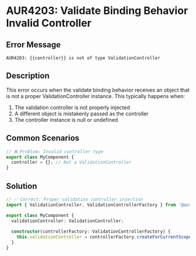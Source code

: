 # AUR4203: Validate Binding Behavior Invalid Controller

## Error Message

`AUR4203: {{controller}} is not of type ValidationController`

## Description

This error occurs when the validate binding behavior receives an object that is not a proper ValidationController instance. This typically happens when:

1. The validation controller is not properly injected
2. A different object is mistakenly passed as the controller
3. The controller instance is null or undefined

## Common Scenarios

```typescript
// ❌ Problem: Invalid controller type
export class MyComponent {
  controller = {}; // Not a ValidationController
}
```

## Solution

```typescript
// ✅ Correct: Proper validation controller injection
import { ValidationController, ValidationControllerFactory } from '@aurelia/validation-html';

export class MyComponent {
  validationController: ValidationController;
  
  constructor(controllerFactory: ValidationControllerFactory) {
    this.validationController = controllerFactory.createForCurrentScope();
  }
}
```